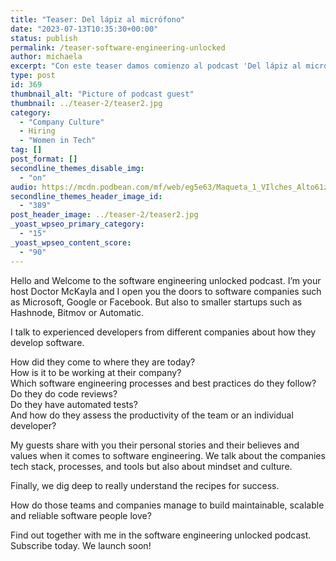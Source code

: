 ```yaml
---
title: "Teaser: Del lápiz al micrófono"
date: "2023-07-13T10:35:30+00:00"
status: publish
permalink: /teaser-software-engineering-unlocked
author: michaela
excerpt: "Con este teaser damos comienzo al podcast 'Del lápiz al micrófono: Escritura y podcast desde la montaña'"
type: post
id: 369
thumbnail_alt: "Picture of podcast guest"
thumbnail: ../teaser-2/teaser2.jpg
category:
  - "Company Culture"
  - Hiring
  - "Women in Tech"
tag: []
post_format: []
secondline_themes_disable_img:
  - "on"
audio: https://mcdn.podbean.com/mf/web/eg5e63/Maqueta_1_VIlches_Alto61zj4.mp3
secondline_themes_header_image_id:
  - "389"
post_header_image: ../teaser-2/teaser2.jpg
_yoast_wpseo_primary_category:
  - "15"
_yoast_wpseo_content_score:
  - "90"
---
```


Hello and Welcome to the software engineering unlocked podcast. I’m your host Doctor McKayla and I open you the doors to software companies such as Microsoft, Google or Facebook. But also to smaller startups such as Hashnode, Bitmov or Automatic.

I talk to experienced developers from different companies about how they develop software.

How did they come to where they are today?  
 How is it to be working at their company?  
 Which software engineering processes and best practices do they follow?  
 Do they do code reviews?  
 Do they have automated tests?  
 And how do they assess the productivity of the team or an individual developer?

My guests share with you their personal stories and their believes and values when it comes to software engineering. We talk about the companies tech stack, processes, and tools but also about mindset and culture.

Finally, we dig deep to really understand the recipes for success.

How do those teams and companies manage to build maintainable, scalable and reliable software people love?

Find out together with me in the software engineering unlocked podcast.  
Subscribe today. We launch soon!
